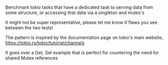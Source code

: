 
Benchmark tokio tasks that have a dedicated task to serving data from some structure, or accessing that data via a singleton and mutex's

It might not be super representative, please let me know if flaws you see between the two tests!

The pattern is inspired by the documentation page on tokio's main website,
https://tokio.rs/tokio/tutorial/channels

It goes over a Get, Set example that is perfect for countering the need for shared Mutex references
